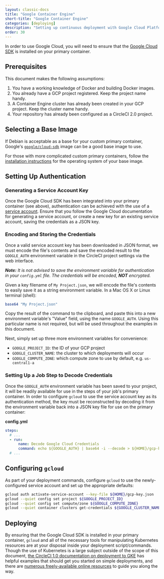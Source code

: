 ```yaml
---
layout: classic-docs
title: "Google Container Engine"
short-title: "Google Container Engine"
categories: [deploying]
description: "Setting up continuous deployment with Google Cloud Platform's Container Engine with CircleCI 2.0."
order: 30
---
```


In order to use Google Cloud, you will need to ensure that the [Google Cloud SDK](https://cloud.google.com/sdk/) is installed on your primary container.

## Prerequisites

This document makes the following assumptions:

1. You have a working knowledge of Docker and building Docker images.
1. You already have a GCP project registered. Keep the project name handy.
1. A Container Engine cluster has already been created in your GCP project. Keep the cluster name handy.
1. Your repository has already been configured as a CircleCI 2.0 project.

## Selecting a Base Image
If Debian is acceptable as a base for your custom primary container, Google's [`google/cloud-sdk`](https://hub.docker.com/r/google/cloud-sdk/) image can be a good base image to use.

For those with more complicated custom primary containers, follow the [installation instructions](https://cloud.google.com/sdk/) for the operating system of your base image.

## Setting Up Authentication

### Generating a Service Account Key
Once the Google Cloud SDK has been integrated into your primary container (see above), authentication can be achieved with the use of a [service account](https://cloud.google.com/docs/authentication#getting_credentials_for_server-centric_flow). Ensure that you follow the Google Cloud documentation for generating a service account, or create a new key for an existing service account, saving the credentials as a JSON key.

### Encoding and Storing the Credentials
Once a valid service account key has been downloaded in JSON format, we must encode the file's contents and save the encoded result to the `GOOGLE_AUTH` environment variable in the CircleCI project settings via the web interface.

_**Note:** It is not advised to save the environment variable for authentication in your `config.yml` file. The credentials will be encoded, **NOT** encrypted._ 

Given a key filename of `My Project.json`, we will encode the file's contents to easily save it as a string environment variable. In a Mac OS X or Linux terminal (shell):

```sh
base64 "My Project.json"
```

Copy the result of the command to the clipboard, and paste this into a new environment variable's "Value" field, using the name `GOOGLE_AUTH`. Using this particular name is not required, but will be used throughout the examples in this document.

Next, simply set up three more environment variables for convenience:

* `GOOGLE_PROJECT_ID`: the ID of your GCP project
* `GOOGLE_CLUSTER_NAME`: the cluster to which deployments will occur
* `GOOGLE_COMPUTE_ZONE`: which compute zone to use by default, e.g. `us-central1-a`

### Setting Up a Job Step to Decode Credentials
Once the `GOOGLE_AUTH` environment variable has been saved to your project, it will be readily available for use in the steps of your job's primary container. In order to configure `gcloud` to use the service account key as its authentication method, the key must be reconstructed by decoding it from the environment variable back into a JSON key file for use on the primary container:

**config.yml**

```yml
steps:
  # ...
  - run:
      name: Decode Google Cloud Credentials
      command: echo ${GOOGLE_AUTH} | base64 -i --decode > ${HOME}/gcp-key.json
  # ...  
```

## Configuring `gcloud`

As part of your deployment commands, configure `gcloud` to use the newly-configured service account and set up the appropriate defaults:

```sh
gcloud auth activate-service-account --key-file ${HOME}/gcp-key.json
gcloud --quiet config set project ${GOOGLE_PROJECT_ID}
gcloud --quiet config set compute/zone ${GOOGLE_COMPUTE_ZONE}
gcloud --quiet container clusters get-credentials ${GOOGLE_CLUSTER_NAME}
```

## Deploying

By ensuring that the Google Cloud SDK is installed in your primary container, `gcloud` and all of the necessary tools for manipulating Kubernetes resources are at your disposal inside your deployment script/commands. Though the use of Kubernetes is a large subject outside of the scope of this document, [the CircleCI 1.0 documentation on deployment to GKE](https://circleci.com/docs/1.0/continuous-deployment-with-google-container-engine/#deploysh) has helpful examples that should get you started on simple deployments, and there are [numerous freely-available online resources](https://circleci.com/docs/1.0/continuous-deployment-with-google-container-engine/#how-to-setup-the-project-and-cluster) to guide you along the way.
